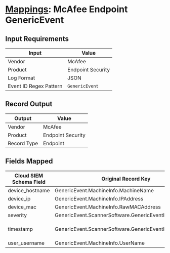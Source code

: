 # [Mappings](README.md): McAfee Endpoint GenericEvent

## Input Requirements

|Input|Value|
|-----|-----|
|Vendor|McAfee|
|Product|Endpoint Security|
|Log Format|JSON|
|Event ID Regex Pattern|`GenericEvent`|

## Record Output

|Output|Value|
|------|-----|
|Vendor|McAfee|
|Product|Endpoint Security|
|Record Type|Endpoint|

## Fields Mapped

|Cloud SIEM Schema Field|Original Record Key|Notes|
|-----------------------|-------------------|-----|
|device_hostname|GenericEvent.MachineInfo.MachineName||
|device_ip|GenericEvent.MachineInfo.IPAddress||
|device_mac|GenericEvent.MachineInfo.RawMACAddress||
|severity|GenericEvent.ScannerSoftware.GenericEventInfo.Severity||
|timestamp|GenericEvent.ScannerSoftware.GenericEventInfo.GMTTime|We expect the orginal record value of `GenericEvent.ScannerSoftware.GenericEventInfo.GMTTime` is in the format `YYYY-MM-dd'T'HH:mm:ss`|
|user_username|GenericEvent.MachineInfo.UserName||

